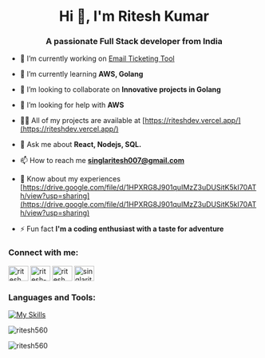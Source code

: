 <h1 align="center">Hi 👋, I'm Ritesh Kumar</h1>
<h3 align="center">A passionate Full Stack developer from India</h3>

- 🔭 I’m currently working on [Email Ticketing Tool](https://et.ringover-crm.xyz/)

- 🌱 I’m currently learning **AWS, Golang**

- 👯 I’m looking to collaborate on **Innovative projects in Golang**

- 🤝 I’m looking for help with **AWS**

- 👨‍💻 All of my projects are available at [https://riteshdev.vercel.app/](https://riteshdev.vercel.app/)

- 💬 Ask me about **React, Nodejs, SQL.**

- 📫 How to reach me **singlaritesh007@gmail.com**

- 📄 Know about my experiences [https://drive.google.com/file/d/1HPXRG8J901quIMzZ3uDUSitK5kI70ATh/view?usp=sharing](https://drive.google.com/file/d/1HPXRG8J901quIMzZ3uDUSitK5kI70ATh/view?usp=sharing)

- ⚡ Fun fact **I'm a coding enthusiast with a taste for adventure**

<h3 align="left">Connect with me:</h3>
<p align="left">
<a href="https://twitter.com/ritesh_coder" target="blank"><img align="center" src="https://raw.githubusercontent.com/rahuldkjain/github-profile-readme-generator/master/src/images/icons/Social/twitter.svg" alt="ritesh_coder" height="30" width="40" /></a>
<a href="https://linkedin.com/in/ritesh-kumar-bab761210" target="blank"><img align="center" src="https://raw.githubusercontent.com/rahuldkjain/github-profile-readme-generator/master/src/images/icons/Social/linked-in-alt.svg" alt="ritesh-kumar-bab761210" height="30" width="40" /></a>
<a href="https://www.leetcode.com/ritesh_" target="blank"><img align="center" src="https://raw.githubusercontent.com/rahuldkjain/github-profile-readme-generator/master/src/images/icons/Social/leet-code.svg" alt="ritesh_" height="30" width="40" /></a>
<a href="https://auth.geeksforgeeks.org/user/singlaritesh007" target="blank"><img align="center" src="https://raw.githubusercontent.com/rahuldkjain/github-profile-readme-generator/master/src/images/icons/Social/geeks-for-geeks.svg" alt="singlaritesh007" height="30" width="40" /></a>
</p>

<h3 align="left">Languages and Tools:</h3>

[![My Skills](https://skillicons.dev/icons?i=c,cpp,js,python,react,nextjs,vite,nodejs,tailwind,bootstrap,sass,git,express,mongo,mysql,figma,postman,html,css,github,vscode&perline=6)](https://skillicons.dev)  


<p><img align="center" src="https://github-readme-stats.vercel.app/api/top-langs?username=ritesh560&show_icons=true&locale=en&layout=compact" alt="ritesh560" /></p>

<p><img align="center" src="https://github-readme-streak-stats.herokuapp.com/?user=ritesh560&" alt="ritesh560" /></p>
